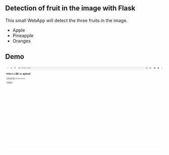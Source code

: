 
## Detection of fruit in the image with Flask

This small WebApp will detect the three fruits in the image.
- Apple
- Pineapple
- Oranges

## Demo 
![App Screenshot](fruit.gif)



